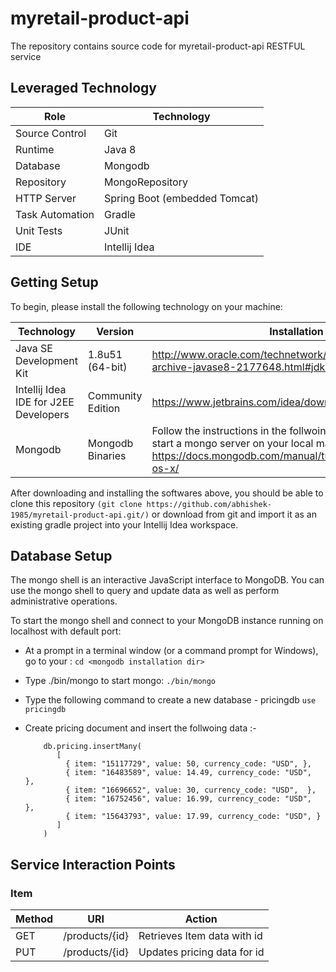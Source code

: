# myretail-product-api
The repository contains source code for myretail-product-api RESTFUL service

## Leveraged Technology  
Role | Technology
-----|-----------
Source Control | Git
Runtime | Java 8
Database | Mongodb
Repository | MongoRepository
HTTP Server | Spring Boot (embedded Tomcat)
Task Automation | Gradle
Unit Tests | JUnit
IDE | Intellij Idea

## Getting Setup
To begin, please install the following technology on your machine:

Technology | Version | Installation Link
-----------|---------|------------------
Java SE Development Kit | 1.8u51 (64-bit) | http://www.oracle.com/technetwork/java/javase/downloads/java-archive-javase8-2177648.html#jdk-8u51-oth-JPR
Intellij Idea IDE for J2EE Developers | Community Edition | https://www.jetbrains.com/idea/download/
Mongodb | Mongodb Binaries | Follow the instructions in the follwoing link to install Mongodb and start a mongo server on your local machine :- https://docs.mongodb.com/manual/tutorial/install-mongodb-on-os-x/

After downloading and installing the softwares above, you should be able to clone this repository ```(git clone https://github.com/abhishek-1985/myretail-product-api.git/)``` or download from git and import it as an existing gradle project into your Intellij Idea workspace. 

## Database Setup

The mongo shell is an interactive JavaScript interface to MongoDB. You can use the mongo shell to query and update data as well as perform administrative operations.

To start the mongo shell and connect to your MongoDB instance running on localhost with default port:

   * At a prompt in a terminal window (or a command prompt for Windows), go to your <mongodb installation dir>: ```cd <mongodb installation dir>```

   * Type ./bin/mongo to start mongo: ```./bin/mongo```

   * Type the following command to create a new database - pricingdb ```use pricingdb```
   
   * Create pricing document and insert the follwoing data :-
      ```
          db.pricing.insertMany(
             [
               { item: "15117729", value: 50, currency_code: "USD", },
               { item: "16483589", value: 14.49, currency_code: "USD",  },
               { item: "16696652", value: 30, currency_code: "USD",  },
               { item: "16752456", value: 16.99, currency_code: "USD",  },
               { item: "15643793", value: 17.99, currency_code: "USD", }
             ]
          )
      ```    

## Service Interaction Points
### Item
Method | URI | Action
-------|-----|-------
GET | /products/{id} | Retrieves Item data with id
PUT | /products/{id} | Updates pricing data for id
